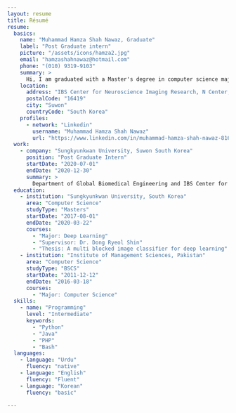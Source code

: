 ```yaml
---
layout: resume
title: Résumé
resume:
  basics:
    name: "Muhammad Hamza Shah Nawaz, Graduate"
    label: "Post Graduate intern"
    picture: "/assets/icons/hamza2.jpg"
    email: "hamzashahnawaz@hotmail.com"
    phone: "(010) 9319-9103"
    summary: >
      Hi, I am graduated with a Master's degree in computer science majoring in image classification in Deep Learning. I have joined combine lab at Center for Neuroscience Imaging Research (CNIR) for post graduate internship in South Korea.
    location:
      address: "IBS Center for Neuroscience Imaging Research, N Center, Sungkyunkwan University, Seobu-ro 2066, Jangan-gu"
      postalCode: "16419"
      city: "Suwon"
      countryCode: "South Korea"
    profiles:
      - network: "Linkedin"
        username: "Muhammad Hamza Shah Nawaz"
        url: "https://www.linkedin.com/in/muhammad-hamza-shah-nawaz-81657660/"
  work:
    - company: "Sungkyunkwan University, Suwon South Korea"
      position: "Post Graduate Intern"
      startDate: "2020-07-01"
      endDate: "2020-12-30"
      summary: >
        Department of Global Biomedical Engineering and IBS Center for Neuroscience Imaging Research
  education:
    - institution: "Sungkyunkwan University, South Korea"
      area: "Computer Science"
      studyType: "Masters"
      startDate: "2017-08-01"
      endDate: "2020-03-22"
      courses:
        - "Major: Deep Learning"
        - "Supervisor: Dr. Dong Ryeol Shin"
        - "Thesis: A multi blocked image classifier for deep learning"
    - institution: "Institute of Management Sciences, Pakistan"
      area: "Computer Science"
      studyType: "BSCS"
      startDate: "2011-12-12"
      endDate: "2016-03-18"
      courses:
        - "Major: Computer Science"
  skills:
    - name: "Programming"
      level: "Intermediate"
      keywords:
        - "Python"
        - "Java"
        - "PHP"
        - "Bash"
  languages:
    - language: "Urdu"
      fluency: "native"
    - language: "English"
      fluency: "Fluent"
    - language: "Korean"
      fluency: "basic"
      
---
```

